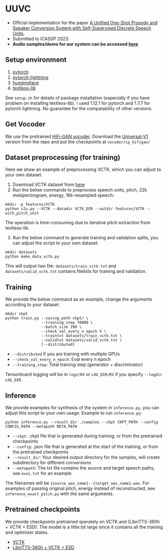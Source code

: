 # UUVC

 - Official implementation for the paper [A Unified One-Shot Prosody and Speaker Conversion System with Self-Supervised Discrete Speech Units](http://arxiv.org/abs/2211.06535).
 - Submitted to ICASSP 2023.
 - **Audio samples/demo for our system can be accessed [here](https://b04901014.github.io/UUVC/)**

## Setup environment
1. [pytorch](https://pytorch.org)
2. [pytorch-lightning](https://pytorch-lightning.readthedocs.io/en/stable/)
3. [huggingface](https://huggingface.co/docs/transformers/index)
4. [textless-lib](https://github.com/facebookresearch/textlesslib)

See `setup.sh` for details of package installation (especially if you have problem on installing textless-lib).
I used 1.12.1 for pytorch and 1.7.7 for pytorch lightning. No guarantee for the compatability of other versions.

## Get Vocoder
We use the pretrained [HiFi-GAN vocoder](https://github.com/jik876/hifi-gan).
Download the [Universal-V1](https://drive.google.com/drive/folders/1YuOoV3lO2-Hhn1F2HJ2aQ4S0LC1JdKLd) version from the repo and put the checkpoints at `vocoder/cp_hifigan/`

## Dataset preprocessing (for training)
Here we show an example of preprocessing VCTK, which you can adjust to your own dataset.
1. Download VCTK dataset from [here](https://datashare.ed.ac.uk/handle/10283/3443)
2. Run the below commands to preprocess speech units, pitch, 22k melspectrogram, energy, 16k-resampled speech:
```
mkdir -p features/VCTK
python s2u.py --VCTK --datadir VCTK_DIR --outdir features/VCTK --with_pitch_unit
```
The operation is time-consuming due to iterative pitch extraction from textless-lib.

3. Run the below command to generate training and validation splits, you can adjust the script to your own dataset:
```
mkdir datasets
python make_data_vctk.py
```
This will output two file: `datasets/train_vctk.txt` and `datasets/valid_vctk.txt` contains filelists for training and validation.

## Training
We provide the below command as an example, change the arguments according to your dataset:
```
mkdir ckpt
python train.py --saving_path ckpt/ \
                --training_step 70000 \
                --batch_size 200 \
                --check_val_every_n_epoch 5 \
                --traintxt datasets/train_vctk.txt \
                --validtxt datasets/valid_vctk.txt \
                [--distributed]
```
 - `--distributed` if you are training with multiple GPUs
 - `--check_val_every_n_epoch`: Eval every n epoch
 - `--training_step`: Total training step (generator + discriminator)

Tensorboard logging will be in `logs/RV` or `LOG_DIR/RV` if you specify `--logdir LOG_DIR`.

## Inference
We provide examples for synthesis of the system in `inference.py`, you can adjust this script to your own usage.
Example to run `inference.py`:
```
python inference.py --result_dir ./samples --ckpt CKPT_PATH --config CONFIG_PATH --metapath META_PATH
```
 - `--ckpt`: .ckpt file that is generated during training, or from the pretrained checkpoints
 - `--config`: .json file that is generated at the start of the training, or from the pretrained checkpoints
 - `--result_dir`: Your desired output directory for the samples, will create subdirectory for different conversions
 - `--metapath`: The txt file contains the source and target speech paths, see `eval.txt` for an example.

The filenames will be `{source_wav_name}--{target_wav_name}.wav`. For examples of passing original pitch, energy instead of reconstructed, see `inference_exact_pitch.py` with the same arguments.

## Pretrained checkpoints
We provide checkpoints pretrained sperately on VCTK and (LibriTTS-360h + VCTK + ESD). The model is a little bit large since it contains all the training and optimizer states.
 - [VCTK](https://cmu.box.com/s/9w59mb74n97ge18wdfb77htuznmk4y1p)
 - [LibriTTS-360h + VCTK + ESD](https://cmu.box.com/s/76f7kkhuns929da4kaafjqqk2x7nf2d3)
